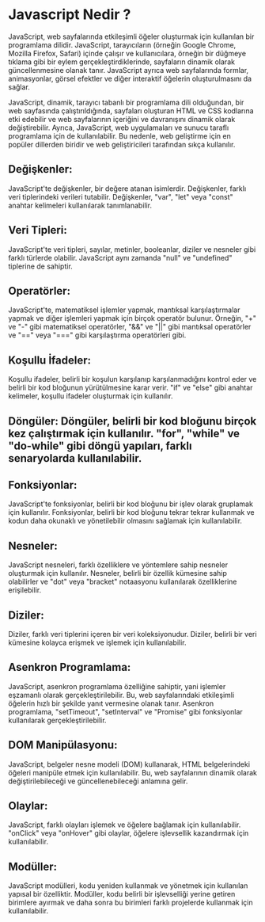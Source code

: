 # Javascript Nedir ?

JavaScript, web sayfalarında etkileşimli öğeler oluşturmak için kullanılan bir programlama dilidir. JavaScript, tarayıcıların (örneğin Google Chrome, Mozilla Firefox, Safari) içinde çalışır ve kullanıcılara, örneğin bir düğmeye tıklama gibi bir eylem gerçekleştirdiklerinde, sayfaların dinamik olarak güncellenmesine olanak tanır. JavaScript ayrıca web sayfalarında formlar, animasyonlar, görsel efektler ve diğer interaktif öğelerin oluşturulmasını da sağlar.

JavaScript, dinamik, tarayıcı tabanlı bir programlama dili olduğundan, bir web sayfasında çalıştırıldığında, sayfaları oluşturan HTML ve CSS kodlarına etki edebilir ve web sayfalarının içeriğini ve davranışını dinamik olarak değiştirebilir. Ayrıca, JavaScript, web uygulamaları ve sunucu taraflı programlama için de kullanılabilir. Bu nedenle, web geliştirme için en popüler dillerden biridir ve web geliştiricileri tarafından sıkça kullanılır.


## Değişkenler: 
JavaScript'te değişkenler, bir değere atanan isimlerdir. Değişkenler, farklı veri tiplerindeki verileri tutabilir. Değişkenler, "var", "let" veya "const" anahtar kelimeleri kullanılarak tanımlanabilir.

## Veri Tipleri: 
JavaScript'te veri tipleri, sayılar, metinler, booleanlar, diziler ve nesneler gibi farklı türlerde olabilir. JavaScript aynı zamanda "null" ve "undefined" tiplerine de sahiptir.

## Operatörler: 
JavaScript'te, matematiksel işlemler yapmak, mantıksal karşılaştırmalar yapmak ve diğer işlemleri yapmak için birçok operatör bulunur. Örneğin, "+" ve "-" gibi matematiksel operatörler, "&&" ve "||" gibi mantıksal operatörler ve "==" veya "===" gibi karşılaştırma operatörleri gibi.

## Koşullu İfadeler:
Koşullu ifadeler, belirli bir koşulun karşılanıp karşılanmadığını kontrol eder ve belirli bir kod bloğunun yürütülmesine karar verir. "if" ve "else" gibi anahtar kelimeler, koşullu ifadeler oluşturmak için kullanılır.

## Döngüler: Döngüler, belirli bir kod bloğunu birçok kez çalıştırmak için kullanılır. "for", "while" ve "do-while" gibi döngü yapıları, farklı senaryolarda kullanılabilir.

## Fonksiyonlar: 
JavaScript'te fonksiyonlar, belirli bir kod bloğunu bir işlev olarak gruplamak için kullanılır. Fonksiyonlar, belirli bir kod bloğunu tekrar tekrar kullanmak ve kodun daha okunaklı ve yönetilebilir olmasını sağlamak için kullanılabilir.

## Nesneler: 
JavaScript nesneleri, farklı özelliklere ve yöntemlere sahip nesneler oluşturmak için kullanılır. Nesneler, belirli bir özellik kümesine sahip olabilirler ve "dot" veya "bracket" notaasyonu kullanılarak özelliklerine erişilebilir.

## Diziler: 
Diziler, farklı veri tiplerini içeren bir veri koleksiyonudur. Diziler, belirli bir veri kümesine kolayca erişmek ve işlemek için kullanılabilir.

## Asenkron Programlama:
JavaScript, asenkron programlama özelliğine sahiptir, yani işlemler eşzamanlı olarak gerçekleştirilebilir. Bu, web sayfalarındaki etkileşimli öğelerin hızlı bir şekilde yanıt vermesine olanak tanır. Asenkron programlama, "setTimeout", "setInterval" ve "Promise" gibi fonksiyonlar kullanılarak gerçekleştirilebilir.

## DOM Manipülasyonu: 
JavaScript, belgeler nesne modeli (DOM) kullanarak, HTML belgelerindeki öğeleri manipüle etmek için kullanılabilir. Bu, web sayfalarının dinamik olarak değiştirilebileceği ve güncellenebileceği anlamına gelir.

## Olaylar: 
JavaScript, farklı olayları işlemek ve öğelere bağlamak için kullanılabilir. "onClick" veya "onHover" gibi olaylar, öğelere işlevsellik kazandırmak için kullanılabilir.

## Modüller: 
JavaScript modülleri, kodu yeniden kullanmak ve yönetmek için kullanılan yapısal bir özelliktir. Modüller, kodu belirli bir işlevselliği yerine getiren birimlere ayırmak ve daha sonra bu birimleri farklı projelerde kullanmak için kullanılabilir.
